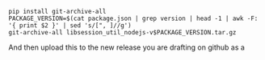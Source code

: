 ```
pip install git-archive-all
PACKAGE_VERSION=$(cat package.json | grep version | head -1 | awk -F: '{ print $2 }' | sed 's/[", ]//g')
git-archive-all libsession_util_nodejs-v$PACKAGE_VERSION.tar.gz
```

And then upload this to the new release you are drafting on github as a
